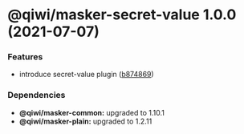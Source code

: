 # @qiwi/masker-secret-value 1.0.0 (2021-07-07)


### Features

* introduce secret-value plugin ([b874869](https://github.com/qiwi/masker/commit/b874869fd361d7bbde8b0c4a6158658cabe0c383))





### Dependencies

* **@qiwi/masker-common:** upgraded to 1.10.1
* **@qiwi/masker-plain:** upgraded to 1.2.11
